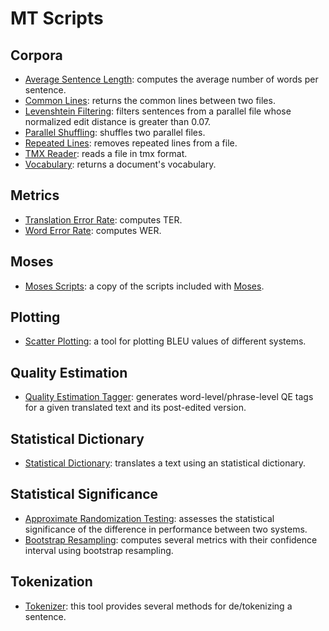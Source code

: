 # MT Scripts

## Corpora
* [Average Sentence Length](asl): computes the average number of words per sentence.
* [Common Lines](cl): returns the common lines between two files.
* [Levenshtein Filtering](levfil): filters sentences from a parallel file whose normalized edit distance is greater than 0.07.
* [Parallel Shuffling](pashu): shuffles two parallel files.
* [Repeated Lines](rl): removes repeated lines from a file.
* [TMX Reader](tmx): reads a file in tmx format.
* [Vocabulary](vocab): returns a document's vocabulary.

## Metrics
* [Translation Error Rate](ter): computes TER.
* [Word Error Rate](wer): computes WER.

## Moses
* [Moses Scripts](moses): a copy of the scripts included with [Moses](https://github.com/moses-smt/mosesdecoder).

## Plotting
* [Scatter Plotting](scaplo): a tool for plotting BLEU values of different systems.

## Quality Estimation
* [Quality Estimation Tagger](https://github.com/midobal/qet): generates word-level/phrase-level QE tags for a given translated text and its post-edited version.

## Statistical Dictionary
* [Statistical Dictionary](https://github.com/midobal/sd): translates a text using an statistical dictionary.

## Statistical Significance
* [Approximate Randomization Testing](art): assesses the statistical significance of the difference in performance between two systems.
* [Bootstrap Resampling](confinter): computes several metrics with their confidence interval using bootstrap resampling.

## Tokenization
* [Tokenizer](https://github.com/midobal/tokenizer): this tool provides several methods for de/tokenizing a sentence.
